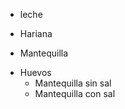 - leche
* Hariana
+ Mantequilla
- Huevos    
    * Mantequilla sin sal
    * Mantequilla con sal

    

